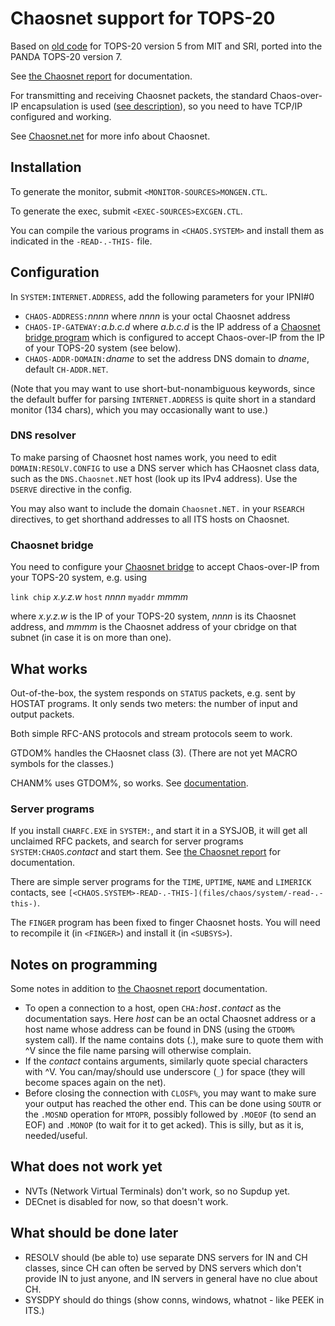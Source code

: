 # Chaosnet support for TOPS-20

Based on [old code](https://github.com/PDP-10/sri-nic/tree/master/files/src/mit/monitor) for TOPS-20 version 5 from MIT and SRI, ported into the PANDA TOPS-20 version 7.

See [the Chaosnet report](https://chaosnet.net/amber.html#The-TOPS_002d20_002fTENEX-Implementation) for documentation.

For transmitting and receiving Chaosnet packets, the standard Chaos-over-IP encapsulation is used ([see description](https://github.com/bictorv/chaosnet-bridge)), so you need to have TCP/IP configured and working.

See [Chaosnet.net](https://chaosnet.net) for more info about Chaosnet.

## Installation

To generate the monitor, submit `<MONITOR-SOURCES>MONGEN.CTL`.

To generate the exec, submit `<EXEC-SOURCES>EXCGEN.CTL`.

You can compile the various programs in `<CHAOS.SYSTEM>` and install them as indicated in the `-READ-.-THIS-` file.

## Configuration

In `SYSTEM:INTERNET.ADDRESS`, add the following parameters for your IPNI#0
- `CHAOS-ADDRESS:`*nnnn* where *nnnn* is your octal Chaosnet  address
- `CHAOS-IP-GATEWAY:`*a.b.c.d* where *a.b.c.d* is the IP address of a [Chaosnet bridge program](https://github.com/bictorv/chaosnet-bridge) which is configured to accept Chaos-over-IP from the IP of your TOPS-20 system (see below).
- `CHAOS-ADDR-DOMAIN:`*dname* to set the address DNS domain to *dname*, default `CH-ADDR.NET`.

(Note that you may want to use short-but-nonambiguous keywords, since the default buffer for parsing `INTERNET.ADDRESS` is quite short in a standard monitor (134 chars), which you may occasionally want to use.)

### DNS resolver

To make parsing of Chaosnet host names work, you need to edit `DOMAIN:RESOLV.CONFIG` to use a DNS server which has CHaosnet class data, such as the `DNS.Chaosnet.NET` host (look up its IPv4 address). Use the `DSERVE` directive in the config.

You may also want to include the domain `Chaosnet.NET.` in your `RSEARCH` directives, to get shorthand addresses to all ITS hosts on Chaosnet.

### Chaosnet bridge
You need to configure your [Chaosnet bridge](https://github.com/bictorv/chaosnet-bridge) to accept Chaos-over-IP from your TOPS-20 system, e.g. using

`link chip` *x.y.z.w* `host` *nnnn* `myaddr` *mmmm*

where *x.y.z.w* is the IP of your TOPS-20 system, *nnnn* is its Chaosnet address, and *mmmm* is the Chaosnet address of your cbridge on that subnet (in case it is on more than one).

## What works

Out-of-the-box, the system responds on `STATUS` packets, e.g. sent by HOSTAT programs. It only sends two meters: the number of input and output packets.

Both simple RFC-ANS protocols and stream protocols seem to work.

GTDOM% handles the CHaosnet class (3). (There are not yet MACRO symbols for the classes.)

CHANM% uses GTDOM%, so works. See [documentation](CHANM.md).

### Server programs

If you install `CHARFC.EXE` in `SYSTEM:`, and start it in a SYSJOB, it will get all unclaimed RFC packets, and search for server programs `SYSTEM:CHAOS`.*contact* and start them.  See [the Chaosnet report](https://chaosnet.net/amber.html#Server-Programs-1) for documentation. 

There are simple server programs for the `TIME`, `UPTIME`, `NAME` and `LIMERICK` contacts, see `[<CHAOS.SYSTEM>-READ-.-THIS-](files/chaos/system/-read-.-this-)`.

The `FINGER` program has been fixed to finger Chaosnet hosts. You will need to recompile it (in `<FINGER>`) and install it (in `<SUBSYS>`).

## Notes on programming
Some notes in addition to  [the Chaosnet report](https://chaosnet.net/amber.html#The-TOPS_002d20_002fTENEX-Implementation) documentation.

- To open a connection to a host, open `CHA:`*host*`.`*contact* as the documentation says. Here *host* can be an octal Chaosnet address or a host name whose address can be found in DNS (using the `GTDOM%` system call). If the name contains dots (.), make sure to quote them with ^V since the file name parsing will otherwise complain.
- If the *contact* contains arguments, similarly quote special characters with ^V. You can/may/should use underscore (`_`) for space (they will become spaces again on the net).
- Before closing the connection with `CLOSF%`, you may want to make sure your output has reached the other end. This can be done using `SOUTR` or the `.MOSND` operation for `MTOPR`, possibly followed by `.MOEOF` (to send an EOF) and `.MONOP` (to wait for it to get acked). This is silly, but as it is, needed/useful.

## What does not work yet

- NVTs (Network Virtual Terminals) don't work, so no Supdup yet.
- DECnet is disabled for now, so that doesn't work.

## What should be done later

- RESOLV should (be able to) use separate DNS servers for IN and CH classes, since CH can often be served by DNS servers which don't provide IN to just anyone, and IN servers in general have no clue about CH.
- SYSDPY should do things (show conns, windows, whatnot - like PEEK in ITS.)


